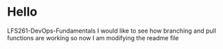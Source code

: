 # Hello
LFS261-DevOps-Fundamentals
I would like to see how branching and pull functions are working so now I am modifying the readme file
